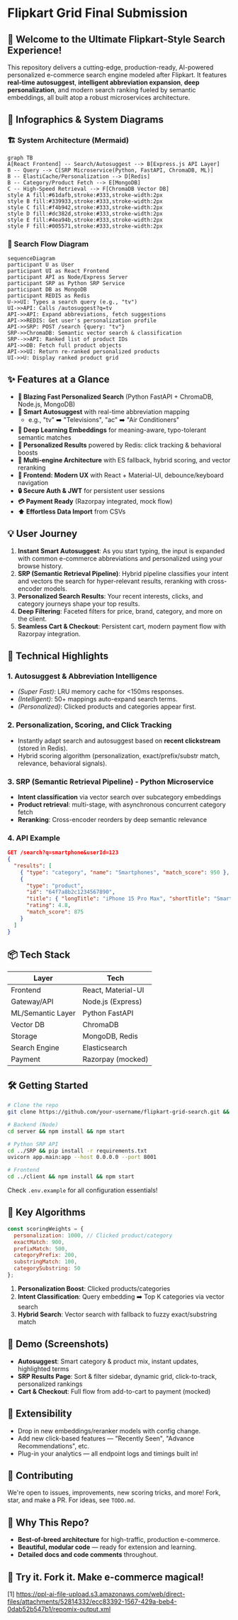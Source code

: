 # Flipkart Grid Final Submission

## 🌟 Welcome to the Ultimate Flipkart-Style Search Experience!

This repository delivers a cutting-edge, production-ready, AI-powered personalized e-commerce search engine modeled after Flipkart. It features **real-time autosuggest**, **intelligent abbreviation expansion**, **deep personalization**, and modern search ranking fueled by semantic embeddings, all built atop a robust microservices architecture.

## 📸 Infographics & System Diagrams

### 🏗️ System Architecture (Mermaid)

```mermaid
graph TB
A[React Frontend] -- Search/Autosuggest --> B[Express.js API Layer]
B -- Query --> C[SRP Microservice(Python, FastAPI, ChromaDB, ML)]
B -- ElastiCache/Personalization --> D[Redis]
B -- Category/Product Fetch --> E[MongoDB]
C -- High-Speed Retrieval --> F[ChromaDB Vector DB]
style A fill:#61dafb,stroke:#333,stroke-width:2px
style B fill:#339933,stroke:#333,stroke-width:2px
style C fill:#f4b942,stroke:#333,stroke-width:2px
style D fill:#dc382d,stroke:#333,stroke-width:2px
style E fill:#4ea94b,stroke:#333,stroke-width:2px
style F fill:#005571,stroke:#333,stroke-width:2px
```

### 🔄 Search Flow Diagram

```mermaid
sequenceDiagram
participant U as User
participant UI as React Frontend
participant API as Node/Express Server
participant SRP as Python SRP Service
participant DB as MongoDB
participant REDIS as Redis
U->>UI: Types a search query (e.g., "tv")
UI->>API: Calls /autosuggest?q=tv
API->>API: Expand abbreviations, fetch suggestions
API->>REDIS: Get user's personalization profile
API->>SRP: POST /search {query: "tv"}
SRP->>ChromaDB: Semantic vector search & classification
SRP-->>API: Ranked list of product IDs
API->>DB: Fetch full product objects
API->>UI: Return re-ranked personalized products
UI->>U: Display ranked product grid
```

## ✨ Features at a Glance

- **🚀 Blazing Fast Personalized Search** (Python FastAPI + ChromaDB, Node.js, MongoDB)
- **🎯 Smart Autosuggest** with real-time abbreviation mapping
    - e.g., "tv" ➡️ "Televisions", "ac" ➡️ "Air Conditioners"
- **🤖 Deep Learning Embeddings** for meaning-aware, typo-tolerant semantic matches
- **🧠 Personalized Results** powered by Redis: click tracking & behavioral boosts
- **🦾 Multi-engine Architecture** with ES fallback, hybrid scoring, and vector reranking
- **🎨 Frontend: Modern UX** with React + Material-UI, debounce/keyboard navigation
- **🔒 Secure Auth & JWT** for persistent user sessions
- **💳 Payment Ready** (Razorpay integrated, mock flow)
- **⬆️ Effortless Data Import** from CSVs

## 💡 User Journey

1. **Instant Smart Autosuggest**: As you start typing, the input is expanded with common e-commerce abbreviations and personalized using your browse history.
2. **SRP (Semantic Retrieval Pipeline)**: Hybrid pipeline classifies your intent and vectors the search for hyper-relevant results, reranking with cross-encoder models.
3. **Personalized Search Results**: Your recent interests, clicks, and category journeys shape your top results.
4. **Deep Filtering**: Faceted filters for price, brand, category, and more on the client.
5. **Seamless Cart & Checkout**: Persistent cart, modern payment flow with Razorpay integration.

## 🏅 Technical Highlights

### 1. **Autosuggest & Abbreviation Intelligence**
- *(Super Fast)*: LRU memory cache for <150ms responses.
- *(Intelligent)*: 50+ mappings auto-expand search terms.
- *(Personalized)*: Clicked products and categories appear first.

### 2. **Personalization, Scoring, and Click Tracking**
- Instantly adapt search and autosuggest based on **recent clickstream** (stored in Redis).
- Hybrid scoring algorithm (personalization, exact/prefix/substr match, relevance, behavioral signals).

### 3. **SRP (Semantic Retrieval Pipeline) - Python Microservice**
- **Intent classification** via vector search over subcategory embeddings
- **Product retrieval**: multi-stage, with asynchronous concurrent category fetch
- **Reranking**: Cross-encoder reorders by deep semantic relevance

### 4. **API Example**

```json
GET /search?q=smartphone&userId=123
{
  "results": [
    { "type": "category", "name": "Smartphones", "match_score": 950 },
    {
      "type": "product",
      "id": "64f7a8b2c1234567890",
      "title": { "longTitle": "iPhone 15 Pro Max", "shortTitle": "Smartphones" },
      "rating": 4.8,
      "match_score": 875
    }
  ]
}
```

## 📦 Tech Stack

| Layer             | Tech           |
|-------------------|---------------|
| Frontend          | React, Material-UI |
| Gateway/API       | Node.js (Express) |
| ML/Semantic Layer | Python FastAPI  |
| Vector DB         | ChromaDB       |
| Storage           | MongoDB, Redis |
| Search Engine     | Elasticsearch  |
| Payment           | Razorpay (mocked) |

## 🛠️ Getting Started

```bash
# Clone the repo
git clone https://github.com/your-username/flipkart-grid-search.git && cd flipkart-grid-search

# Backend (Node)
cd server && npm install && npm start

# Python SRP API
cd ../SRP && pip install -r requirements.txt
uvicorn app.main:app --host 0.0.0.0 --port 8001

# Frontend
cd ../client && npm install && npm start
```

Check `.env.example` for all configuration essentials!

## 📝 Key Algorithms

```javascript
const scoringWeights = {
  personalization: 1000, // Clicked product/category
  exactMatch: 900,
  prefixMatch: 500,
  categoryPrefix: 200,
  substringMatch: 100,
  categorySubstring: 50
};
```

1. **Personalization Boost**: Clicked products/categories
2. **Intent Classification**: Query embedding ➡️ Top K categories via vector search
3. **Hybrid Search**: Vector search with fallback to fuzzy exact/substring match

## 🚀 Demo (Screenshots)

- **Autosuggest**: Smart category & product mix, instant updates, highlighted terms
- **SRP Results Page**: Sort & filter sidebar, dynamic grid, click-to-track, personalized rankings
- **Cart & Checkout**: Full flow from add-to-cart to payment (mocked)

## 🧩 Extensibility

- Drop in new embeddings/reranker models with config change.
- Add new click-based features — "Recently Seen", "Advance Recommendations", etc.
- Plug-in your analytics — all endpoint logs and timings built in!

## 🤝 Contributing

We're open to issues, improvements, new scoring tricks, and more! Fork, star, and make a PR. For ideas, see `TODO.md`.

## 🥇 Why This Repo?

- **Best-of-breed architecture** for high-traffic, production e-commerce.
- **Beautiful, modular code** — ready for extension and learning.
- **Detailed docs and code comments** throughout.

## 🦄 Try it. Fork it. Make e-commerce magical!

[1] https://ppl-ai-file-upload.s3.amazonaws.com/web/direct-files/attachments/52814332/ecc83392-1567-429a-beb4-0dab52b547b1/repomix-output.xml
